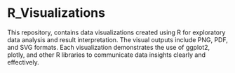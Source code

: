 # R_Visualizations
This repository, contains data visualizations created using R for exploratory data analysis and result interpretation. The visual outputs include PNG, PDF, and SVG formats. Each visualization demonstrates the use of ggplot2, plotly, and other R libraries to communicate data insights clearly and effectively. 
